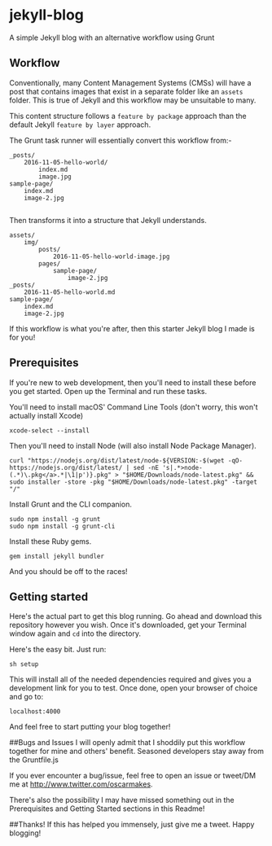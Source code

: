 # jekyll-blog
A simple Jekyll blog with an alternative workflow using Grunt

## Workflow
Conventionally, many Content Management Systems (CMSs) will have a post that contains images that exist in a separate folder like an `assets` folder. This is true of Jekyll and this workflow may be unsuitable to many.

This content structure follows a `feature by package` approach than the default Jekyll `feature by layer` approach.

The Grunt task runner will essentially convert this workflow from:-
```
_posts/
    2016-11-05-hello-world/
        index.md
        image.jpg
sample-page/
    index.md
    image-2.jpg
    
```

Then transforms it into a structure that Jekyll understands.

```
assets/
    img/
        posts/
            2016-11-05-hello-world-image.jpg
        pages/
            sample-page/
                image-2.jpg
_posts/
    2016-11-05-hello-world.md
sample-page/
    index.md
    image-2.jpg
```

If this workflow is what you're after, then this starter Jekyll blog I made is for you!

## Prerequisites
If you're new to web development, then you'll need to install these before you get started. Open up the Terminal and run these tasks.

You'll need to install macOS' Command Line Tools (don't worry, this won't actually install Xcode)
```
xcode-select --install
```
Then you'll need to install Node (will also install Node Package Manager).
```
curl "https://nodejs.org/dist/latest/node-${VERSION:-$(wget -qO- https://nodejs.org/dist/latest/ | sed -nE 's|.*>node-(.*)\.pkg</a>.*|\1|p')}.pkg" > "$HOME/Downloads/node-latest.pkg" && sudo installer -store -pkg "$HOME/Downloads/node-latest.pkg" -target "/"
```
Install Grunt and the CLI companion.
```
sudo npm install -g grunt
sudo npm install -g grunt-cli
```
Install these Ruby gems.
```
gem install jekyll bundler
```
And you should be off to the races!

## Getting started
Here's the actual part to get this blog running. Go ahead and download this repository however you wish. Once it's downloaded, get your Terminal window again and `cd` into the directory.

Here's the easy bit. Just run:
```
sh setup
```
This will install all of the needed dependencies required and gives you a development link for you to test. Once done, open your browser of choice and go to:
```
localhost:4000
```
And feel free to start putting your blog together!

##Bugs and Issues
I will openly admit that I shoddily put this workflow together for mine and others' benefit. Seasoned developers stay away from the Gruntfile.js

If you ever encounter a bug/issue, feel free to open an issue or tweet/DM me at <http://www.twitter.com/oscarmakes>.

There's also the possibility I may have missed something out in the Prerequisites and Getting Started sections in this Readme!

##Thanks!
If this has helped you immensely, just give me a tweet. Happy blogging!
